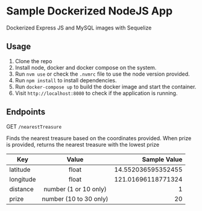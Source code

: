 # Sample Dockerized NodeJS App
Dockerized Express JS and MySQL images with Sequelize

## Usage
1. Clone the repo
2. Install node, docker and docker compose on the system.
3. Run ``` nvm use ``` or check the `.nvmrc` file to use the node version provided.
4. Run ``` npm install ``` to install dependencies.
5. Run ``` docker-compose up ``` to build the docker image and start the container.
6. Visit `http://localhost:8080` to check if the application is running.

## Endpoints

GET `/nearestTreasure`

Finds the nearest treasure based on the coordinates provided. When prize is provided, returns the nearest treasure with the lowest prize

| Key            | Value                 | Sample Value       |
| -------------- |:---------------------:| ------------------:|
| latitude       | float                 | 14.552036595352455 |
| longitude      | float                 | 121.01696118771324 |
| distance       | number (1 or 10 only) | 1                  |
| prize          | number (10 to 30 only)| 20                 |
